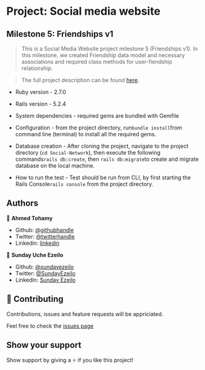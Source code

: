 # Project: Social media website
## Milestone 5: Friendships v1

> This is a Social Media Website project milestone 5 (Friendships v1). In this milestone, we created Friendship data model and necessary associations and required class methods for user-fiendship relationship.

> The full project description can be found [here](https://microverse.pathwright.com/library/fast-track-curriculum/69047/path/step/49736080/).


* Ruby version  - 2.7.0

* Rails version - 5.2.4

* System dependencies - required gems are bundled with Gemfile 

* Configuration - from the project directory, run``` bundle install ```from command line (terminal) to install all the required gems.

* Database creation - After cloning the project, navigate to the project directory (```cd Social-Network```), then execute the following commands``` rails db:create ```, then ``` rails db:migrate ```to create and migrate database on the local machine.

* How to run the test - Test should be run from CLI, by first starting the Rails Console``` rails console ``` from the project directory.

## Authors

👤 **Ahmed Tohamy**

- Github: [@githubhandle](https://github.com/AhmedTohamy01) 
- Twitter: [@twitterhandle](https://twitter.com/AhmedTohamy01) 
- Linkedin: [linkedin](https://www.linkedin.com/in/ATohamy) 

👤 **Sunday Uche Ezeilo**

- Github: [@sundayezeilo](https://github.com/ezeilo-su)
- Twitter: [@SundayEzeilo](https://twitter.com/SundayEzeilo)
- Linkedin: [Sunday Ezeilo](https://www.linkedin.com/in/sunday-ezeilo-a6a67664/)

## 🤝 Contributing

Contributions, issues and feature requests will be appriciated.

Feel free to check the [issues page](https://github.com/AhmedTohamy01/Social-Network/issues)

## Show your support

Show support by giving a ⭐️ if you like this project!